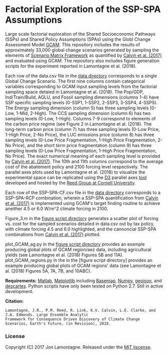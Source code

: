 # Factorial Exploration of the SSP-SPA Assumptions
Large scale factorial exploration of the Shared Socioeconomic Pathways (SSPs) and Shared Policy Assumptions (SPAs) using the Globl Change Assessment Model [GCAM](https://github.com/JGCRI/gcam-core).  This repository includes the results of approximately 33,000 global change scenarios generated by sampling the elements of [Scenario Matrix Framework](https://link.springer.com/article/10.1007/s10584-013-0906-1) as quantified by [Calvin et al. (2017)](https://www.sciencedirect.com/science/article/pii/S095937801630084X) and evaluated using GCAM. The repository also includes figure generation scripts for the experiment reported in Lamontagne et al. (2018).

Each row of the data.csv file in the [data directory](https://github.com/JRLamontagne/Factorial_SSP-SPA_Exploration/tree/master/data) corresponds to a single Global Change Scenario.  The first nine columns contain categorical variables corresponding to GCAM input sampling levels from the factorial sampling space detaied in Lamontagne et al. (2018). The Pop/GDP, Ind/Train/Build, AGLU, and Fossil sampling dimensions (columns 1-4) have SSP specific sampling levels (0-SSP1, 1-SSP2, 2-SSP3, 3-SSP4, 4-SSP5).  The Energy sampling dimension (column 5) has three sampling levels (0-Low, 1-Mid, 2-High). The CCS sampling dimension (column 6) has two sampling levels (0-Low, 1-High). Columns 7-9 correspond to elements of the carbon price regime (see Figure 2 in Lamontagne et al. (2018). The long-term carbon price (column 7) has three sampling levels (0-Low Price, 1-High Price, 2-No Price), the LUC emissions price (column 8) has three sampling levels (0-Low Price Fragmentation, 1-High Price Fragmentation, 2-No Price), and the short term price fragmentation (column 9) has three sampling levels (0-Low Price Fragmentation, 1-High Price Fragmentation, No Price). The exact numerical meaning of each sampling level is provided by [Calvin et al. (2017)](https://www.sciencedirect.com/science/article/pii/S095937801630084X). The 10th and 11th columns correspond to the average cost of the abatement policy and 2100 forcing level respectively.  The parallel axes plots used by Lamontagne et al. (2018) to visualize the experimental space can be replicated using the [D3](https://d3js.org/) parallel axes [tool](https://reed.cee.cornell.edu/parallel-axis-categories/parallel/) developed and hosted by the [Reed Group at Cornell University](https://reed.cee.cornell.edu/index.php/Main_Page).

Each row of the SSP-SPA-CF.csv file in the [data directory](https://github.com/JRLamontagne/Factorial_SSP-SPA_Exploration/tree/master/data) corresponds to a SSP-SPA-RCP combination, wherein a SSP-SPA quantification from [Calvin et al. (2017)](https://www.sciencedirect.com/science/article/pii/S095937801630084X) is implemented using GCAM's target finding routine to achieve aneither 4.5 or 6.0 W/m^2 climate forcing in 2100.

Figure_3.m in the [figure script directory](https://github.com/JRLamontagne/Factorial_SSP-SPA_Exploration/tree/master/figure_script) generates a scatter plot of forcing vs. cost for the sampled scenarios detailed in data.csv out by tax policy, with climate forcing 4.5 and 6.0 highlighted, and the cannoncial SSP-SPA combinations from [Calvin et al. (2017)](https://www.sciencedirect.com/science/article/pii/S095937801630084X) plotted.

plot_GCAM_ag.py in the [figure script directory](https://github.com/JRLamontagne/Factorial_SSP-SPA_Exploration/tree/master/figure_script) provides an example producing global plots of GCAM region/aez data, including agricultural yields (see Lamontagne et al. (2018) Figures 5B and 11A). plot_GCAM_regions.py in the in the [figure script directory] provides an example producing global plots of GCAM regions' data (see Lamontagne et al. (2018) Figures 5A, 7A, 7B, and 10ABC).

**Requirements:**
[Matlab](https://www.mathworks.com/products/matlab.html), [Matplotlib](http://matplotlib.org/) including [Basemap](https://matplotlib.org/basemap/), [Numpy](http://www.numpy.org/), [geojson](https://pypi.python.org/pypi/geojson), and [descartes](https://pypi.python.org/pypi/descartes).  Python scripts have only been tested on Python 2.7.  Still in active development.

**Citation:**
```
Lamontagne, J.R., P.M. Reed, R. Link, K.V. Calvin, L.E. Clarke, and J.A. Edmonds. Large Ensemble Analytic 
Framework for Consequence Driven Discovery of Climate Change Scenarios, Earth's Future, (in Revision), 2018.
```
### License
Copyright (C) 2017 Jon Lamontagne. Released under the [MIT liscense](LICENSE.md).
